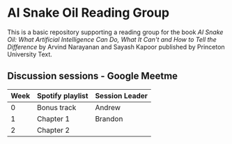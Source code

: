 # AI Snake Oil Reading Group

This is a basic repository supporting a reading group for the book _AI Snake Oil: What Artificial Intelligence Can Do, What It Can't and How to Tell the Difference_ by Arvind Narayanan and Sayash Kapoor published by Princeton University Text.

## Discussion sessions - Google Meetme

| Week  | Spotify playlist | Session Leader |
|------ |------------------|----------------|
| 0     | Bonus track      | Andrew         |
| 1     | Chapter 1        | Brandon        |
| 2     | Chapter 2        |                |
